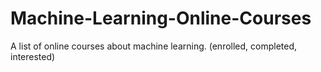 # Machine-Learning-Online-Courses
A list of online courses about machine learning. (enrolled, completed, interested)
